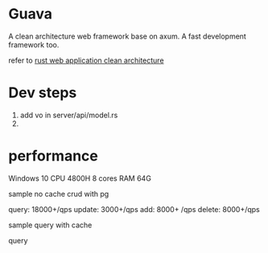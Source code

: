 # Guava

A clean architecture web framework base on axum. A fast development framework too.

refer to [rust web application clean architecture](https://kerkour.com/rust-web-application-clean-architecture)

# Dev steps

1. add vo in server/api/model.rs
2. 


# performance

Windows 10
CPU 4800H 8 cores 
RAM 64G

sample no cache crud with pg

query: 18000+/qps
update: 3000+/qps
add: 8000+ /qps
delete: 8000+/qps

sample query with cache

query